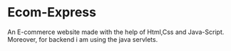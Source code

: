 # Ecom-Express
An E-commerce website made with the help of Html,Css and Java-Script. Moreover, for backend i am using the java servlets.
